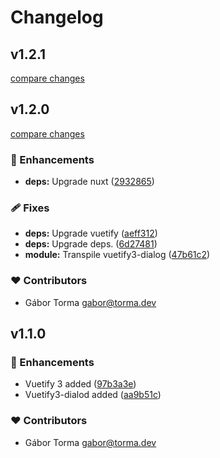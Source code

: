 # Changelog


## v1.2.1

[compare changes](https://github.com/GaborTorma/nuxt-vuetify3-dialog/compare/v1.2.0...v1.2.1)

## v1.2.0

[compare changes](https://github.com/GaborTorma/nuxt-vuetify3-dialog/compare/v1.1.0...v1.2.0)

### 🚀 Enhancements

- **deps:** Upgrade nuxt ([2932865](https://github.com/GaborTorma/nuxt-vuetify3-dialog/commit/2932865))

### 🩹 Fixes

- **deps:** Upgrade vuetify ([aeff312](https://github.com/GaborTorma/nuxt-vuetify3-dialog/commit/aeff312))
- **deps:** Upgrade deps. ([6d27481](https://github.com/GaborTorma/nuxt-vuetify3-dialog/commit/6d27481))
- **module:** Transpile vuetify3-dialog ([47b61c2](https://github.com/GaborTorma/nuxt-vuetify3-dialog/commit/47b61c2))

### ❤️ Contributors

- Gábor Torma <gabor@torma.dev>

## v1.1.0


### 🚀 Enhancements

- Vuetify 3 added ([97b3a3e](https://github.com/GaborTorma/nuxt-vuetify3-dialog/commit/97b3a3e))
- Vuetify3-dialod added ([aa9b51c](https://github.com/GaborTorma/nuxt-vuetify3-dialog/commit/aa9b51c))

### ❤️ Contributors

- Gábor Torma <gabor@torma.dev>

